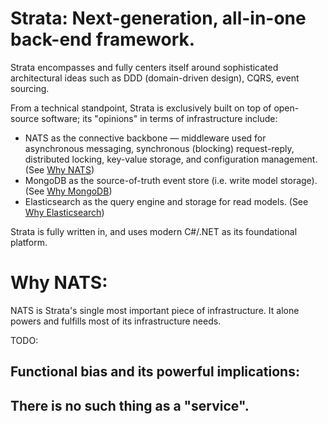 # Strata: Next-generation, all-in-one back-end framework.

Strata encompasses and fully centers itself around sophisticated architectural ideas such as DDD (domain-driven design), CQRS, event sourcing.

From a technical standpoint, Strata is exclusively built on top of open-source software; its "opinions" in terms of infrastructure include:
- NATS as the connective backbone — middleware used for asynchronous messaging, synchronous (blocking) request-reply, distributed locking, key-value storage, and configuration management. (See [Why NATS]())
- MongoDB as the source-of-truth event store (i.e. write model storage). (See [Why MongoDB]())
- Elasticsearch as the query engine and storage for read models. (See [Why Elasticsearch]())

Strata is fully written in, and uses modern C#/.NET as its foundational platform.

# Why NATS:
NATS is Strata's single most important piece of infrastructure. It alone powers and fulfills most of its infrastructure needs.

TODO:
## Functional bias and its powerful implications:
## 
## There is no such thing as a "service".
